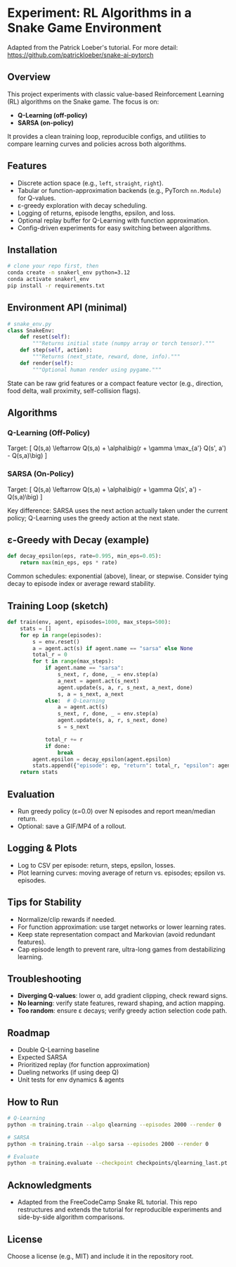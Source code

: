 # Experiment: RL Algorithms in a Snake Game Environment

Adapted from the Patrick Loeber's tutorial. For more detail: https://github.com/patrickloeber/snake-ai-pytorch

## Overview
This project experiments with classic value-based Reinforcement Learning (RL) algorithms on the Snake game. The focus is on:

- **Q-Learning (off-policy)**
- **SARSA (on-policy)**

It provides a clean training loop, reproducible configs, and utilities to compare learning curves and policies across both algorithms.

## Features
- Discrete action space (e.g., `left`, `straight`, `right`).
- Tabular or function-approximation backends (e.g., PyTorch `nn.Module`) for Q-values.
- ε-greedy exploration with decay scheduling.
- Logging of returns, episode lengths, epsilon, and loss.
- Optional replay buffer for Q-Learning with function approximation.
- Config-driven experiments for easy switching between algorithms.

## Installation
```bash
# clone your repo first, then
conda create -n snakerl_env python=3.12
conda activate snakerl_env
pip install -r requirements.txt
```

## Environment API (minimal)
```python
# snake_env.py
class SnakeEnv:
    def reset(self):
        """Returns initial state (numpy array or torch tensor)."""
    def step(self, action):
        """Returns (next_state, reward, done, info)."""
    def render(self):
        """Optional human render using pygame."""
```

State can be raw grid features or a compact feature vector (e.g., direction, food delta, wall proximity, self-collision flags).

## Algorithms
### Q-Learning (Off-Policy)
Target:
\[ Q(s,a) \leftarrow Q(s,a) + \alpha\big(r + \gamma \max_{a'} Q(s', a') - Q(s,a)\big) \]

### SARSA (On-Policy)
Target:
\[ Q(s,a) \leftarrow Q(s,a) + \alpha\big(r + \gamma Q(s', a') - Q(s,a)\big) \]

Key difference: SARSA uses the next action actually taken under the current policy; Q-Learning uses the greedy action at the next state.

## ε-Greedy with Decay (example)
```python
def decay_epsilon(eps, rate=0.995, min_eps=0.05):
    return max(min_eps, eps * rate)
```

Common schedules: exponential (above), linear, or stepwise. Consider tying decay to episode index or average reward stability.

## Training Loop (sketch)
```python
def train(env, agent, episodes=1000, max_steps=500):
    stats = []
    for ep in range(episodes):
        s = env.reset()
        a = agent.act(s) if agent.name == "sarsa" else None
        total_r = 0
        for t in range(max_steps):
            if agent.name == "sarsa":
                s_next, r, done, _ = env.step(a)
                a_next = agent.act(s_next)
                agent.update(s, a, r, s_next, a_next, done)
                s, a = s_next, a_next
            else:  # Q-Learning
                a = agent.act(s)
                s_next, r, done, _ = env.step(a)
                agent.update(s, a, r, s_next, done)
                s = s_next

            total_r += r
            if done:
                break
        agent.epsilon = decay_epsilon(agent.epsilon)
        stats.append({"episode": ep, "return": total_r, "epsilon": agent.epsilon, "steps": t+1})
    return stats
```

## Evaluation
- Run greedy policy (ε=0.0) over N episodes and report mean/median return.
- Optional: save a GIF/MP4 of a rollout.

## Logging & Plots
- Log to CSV per episode: return, steps, epsilon, losses.
- Plot learning curves: moving average of return vs. episodes; epsilon vs. episodes.

## Tips for Stability
- Normalize/clip rewards if needed.
- For function approximation: use target networks or lower learning rates.
- Keep state representation compact and Markovian (avoid redundant features).
- Cap episode length to prevent rare, ultra-long games from destabilizing learning.

## Troubleshooting
- **Diverging Q-values**: lower α, add gradient clipping, check reward signs.
- **No learning**: verify state features, reward shaping, and action mapping.
- **Too random**: ensure ε decays; verify greedy action selection code path.

## Roadmap
- Double Q-Learning baseline
- Expected SARSA
- Prioritized replay (for function approximation)
- Dueling networks (if using deep Q)
- Unit tests for env dynamics & agents

## How to Run
```bash
# Q-Learning
python -m training.train --algo qlearning --episodes 2000 --render 0

# SARSA
python -m training.train --algo sarsa --episodes 2000 --render 0

# Evaluate
python -m training.evaluate --checkpoint checkpoints/qlearning_last.pt --episodes 50 --render 1
```

## Acknowledgments
- Adapted from the FreeCodeCamp Snake RL tutorial. This repo restructures and extends the tutorial for reproducible experiments and side-by-side algorithm comparisons.

## License
Choose a license (e.g., MIT) and include it in the repository root.
